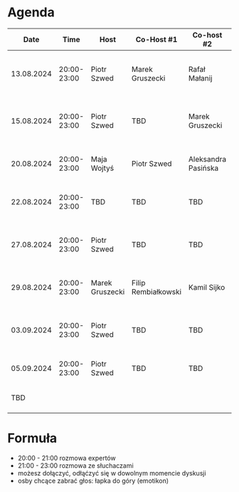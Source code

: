 # Agenda

| Date       | Time        | Host            | Co-Host #1          | Co-host #2          | Subject                                                                             |
|------------|-------------|-----------------|---------------------|---------------------|-------------------------------------------------------------------------------------|
| 13.08.2024 | 20:00-23:00 | Piotr Szwed     | Marek Gruszecki     | Rafał Małanij       | Wysokie zarobki w IT. Jak zarabiać 20k, 30k, 50k i 100k i więcej miesięcznie?       |
| 15.08.2024 | 20:00-23:00 | Piotr Szwed     | TBD                 | Marek Gruszecki     | Umowa o pracę? B2B? Spółka zoo? Kolektyw? Zalety, wady, co się najbardziej opłaca?  |
| 20.08.2024 | 20:00-23:00 | Maja Wojtyś     | Piotr Szwed         | Aleksandra Pasińska | Aspekty prawne wykorzystania AI w branżach twórczych.                               |
| 22.08.2024 | 20:00-23:00 | TBD             | TBD                 | TBD                 | Wypalenie zawodowe i "work-life balance". Zagrożenia.                               |
| 27.08.2024 | 20:00-23:00 | Piotr Szwed     | TBD                 | TBD                 | Kariera SRE, DevOps, Platform Engineering. Jak zacząć, jak się uczyć, jak rozwijać? |
| 29.08.2024 | 20:00-23:00 | Marek Gruszecki | Filip Rembiałkowski | Kamil Sijko         | Czy AI odbierze pracę inżynierom IT? Szanse i zagrożenia.                           |
| 03.09.2024 | 20:00-23:00 | Piotr Szwed     | TBD                 | TBD                 | Konsulting. Czym jest, z czym się wiąże, zarobki. Jak zostać Konsultantem?          |
| 05.09.2024 | 20:00-23:00 | Piotr Szwed     | TBD                 | TBD                 | Kolektyw IT? Zalety, wyzwania, praktyka.                                            |
| TBD        |             |                 |                     |                     | propozycje tematów i gości: pszwed@gmail.com                                        |

# Formuła

* 20:00 - 21:00 rozmowa expertów
* 21:00 - 23:00 rozmowa ze słuchaczami
* możesz dołączyć, odłąćzyć się w dowolnym momencie dyskusji
* osby chcące zabrać głos: łapka do góry (emotikon)
